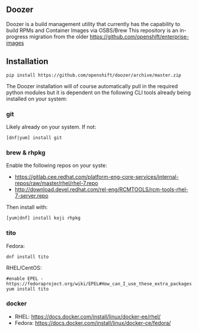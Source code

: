 ## Doozer

Doozer is a build management utility that currently has the capability to build RPMs and Container Images via OSBS/Brew
This repository is an in-progress migration from the older https://github.com/openshift/enterprise-images

## Installation

```
pip install https://github.com/openshift/doozer/archive/master.zip
```

The Doozer installation will of course automatically pull in the required python modules but it is dependent on the following CLI tools already being installed on your system:

### **git**

Likely already on your system. If not:

`[dnf|yum] install git`

### **brew & rhpkg**

Enable the following repos on your syste:

- https://gitlab.cee.redhat.com/platform-eng-core-services/internal-repos/raw/master/rhel/rhel-7.repo
- http://download.devel.redhat.com/rel-eng/RCMTOOLS/rcm-tools-rhel-7-server.repo

Then install with:

`[yum|dnf] install koji rhpkg`


### **tito**

Fedora:

`dnf install tito`

RHEL/CentOS:
```
#enable EPEL - https://fedoraproject.org/wiki/EPEL#How_can_I_use_these_extra_packages.3F
yum install tito
```

### **docker**

- RHEL: https://docs.docker.com/install/linux/docker-ee/rhel/
- Fedora: https://docs.docker.com/install/linux/docker-ce/fedora/